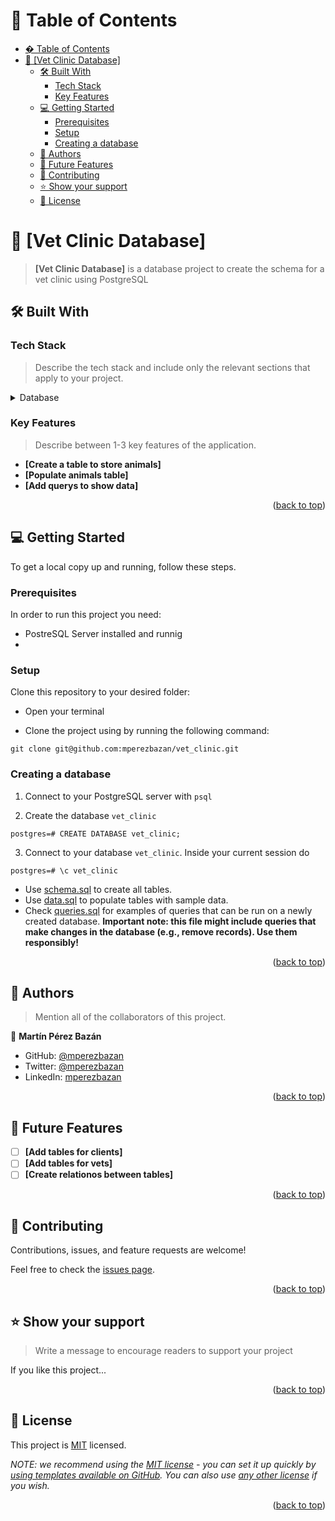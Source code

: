 <a name="readme-top"></a>

# 📗 Table of Contents

- [� Table of Contents](#-table-of-contents)
- [📖 \[Vet Clinic Database\] ](#-vet-clinic-database-)
  - [🛠 Built With ](#-built-with-)
    - [Tech Stack ](#tech-stack-)
    - [Key Features ](#key-features-)
  - [💻 Getting Started ](#-getting-started-)
    - [Prerequisites](#prerequisites)
    - [Setup](#setup)
    - [Creating a database](#creating-a-database)
  - [👥 Authors ](#-authors-)
  - [🔭 Future Features ](#-future-features-)
  - [🤝 Contributing ](#-contributing-)
  - [⭐️ Show your support ](#️-show-your-support-)
  - [📝 License ](#-license-)

<!-- PROJECT DESCRIPTION -->

# 📖 [Vet Clinic Database] <a name="about-project"></a>

> **[Vet Clinic Database]** is a database project to create the schema for a vet clinic using PostgreSQL

## 🛠 Built With <a name="built-with"></a>

### Tech Stack <a name="tech-stack"></a>

> Describe the tech stack and include only the relevant sections that apply to your project.

<details>
<summary>Database</summary>
  <ul>
    <li><a href="https://www.postgresql.org/">PostgreSQL</a></li>
  </ul>
</details>

### Key Features <a name="key-features"></a>

> Describe between 1-3 key features of the application.

- **[Create a table to store animals]**
- **[Populate animals table]**
- **[Add querys to show data]**

<p align="right">(<a href="#readme-top">back to top</a>)</p>

<!-- GETTING STARTED -->

## 💻 Getting Started <a name="getting-started"></a>

To get a local copy up and running, follow these steps.

### Prerequisites

In order to run this project you need:

- PostreSQL Server installed and runnig
- 
<!--
Example command:

```sh
 gem install rails
```
 -->

### Setup

Clone this repository to your desired folder:

- Open your terminal

- Clone the project using by running the following command:

`git clone git@github.com:mperezbazan/vet_clinic.git`

### Creating a database

1. Connect to your PostgreSQL server with `psql`

2. Create the database `vet_clinic`

```
postgres=# CREATE DATABASE vet_clinic;
```

3. Connect to your database `vet_clinic`. Inside your current session do

```
postgres=# \c vet_clinic
```
- Use [schema.sql](./schema.sql) to create all tables.
- Use [data.sql](./data.sql) to populate tables with sample data.
- Check [queries.sql](./queries.sql) for examples of queries that can be run on a newly created database. **Important note: this file might include queries that make changes in the database (e.g., remove records). Use them responsibly!**
<p align="right">(<a href="#readme-top">back to top</a>)</p>

## 👥 Authors <a name="authors"></a>

> Mention all of the collaborators of this project.

👤 **Martín Pérez Bazán**

- GitHub: [@mperezbazan](https://github.com/mperezbazan)
- Twitter: [@mperezbazan](https://twitter.com/mperezbazan)
- LinkedIn: [mperezbazan](https://linkedin.com/in/mperezbazan)



<p align="right">(<a href="#readme-top">back to top</a>)</p>

<!-- FUTURE FEATURES -->

## 🔭 Future Features <a name="future-features"></a>

- [ ] **[Add tables for clients]**
- [ ] **[Add tables for vets]**
- [ ] **[Create relationos between tables]**

<p align="right">(<a href="#readme-top">back to top</a>)</p>

<!-- CONTRIBUTING -->

## 🤝 Contributing <a name="contributing"></a>

Contributions, issues, and feature requests are welcome!

Feel free to check the [issues page](../../issues/).

<p align="right">(<a href="#readme-top">back to top</a>)</p>

<!-- SUPPORT -->

## ⭐️ Show your support <a name="support"></a>

> Write a message to encourage readers to support your project

If you like this project...

<p align="right">(<a href="#readme-top">back to top</a>)</p>


<!-- LICENSE -->

## 📝 License <a name="license"></a>

This project is [MIT](./LICENSE) licensed.

_NOTE: we recommend using the [MIT license](https://choosealicense.com/licenses/mit/) - you can set it up quickly by [using templates available on GitHub](https://docs.github.com/en/communities/setting-up-your-project-for-healthy-contributions/adding-a-license-to-a-repository). You can also use [any other license](https://choosealicense.com/licenses/) if you wish._

<p align="right">(<a href="#readme-top">back to top</a>)</p>
